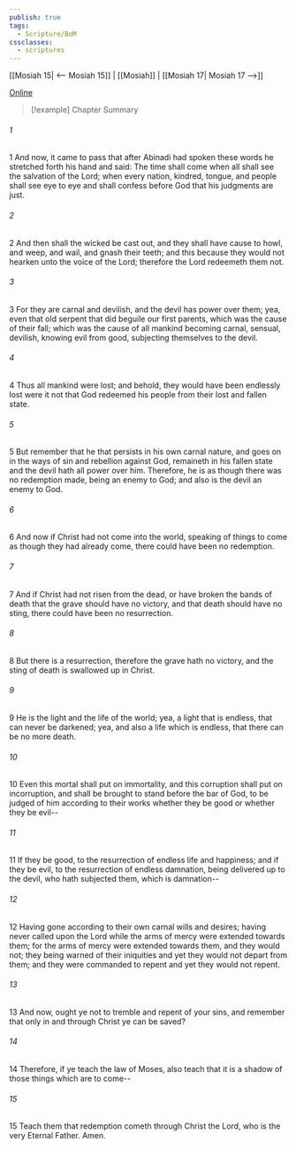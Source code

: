 ```yaml
---
publish: true
tags:
  - Scripture/BoM
cssclasses:
  - scriptures
---
```

[[Mosiah 15| <-- Mosiah 15]] | [[Mosiah]] | [[Mosiah 17| Mosiah 17 -->]]

[Online](https://churchofjesuschrist.org/study/scriptures/bofm/mosiah/16?lang=eng)

>[!example] Chapter Summary
>
###### 1
1 And now, it came to pass that after Abinadi had spoken these words he stretched forth his hand and said: The time shall come when all shall see the salvation of the Lord; when every nation, kindred, tongue, and people shall see eye to eye and shall confess before God that his judgments are just.
###### 2
2 And then shall the wicked be cast out, and they shall have cause to howl, and weep, and wail, and gnash their teeth; and this because they would not hearken unto the voice of the Lord; therefore the Lord redeemeth them not.
###### 3
3 For they are carnal and devilish, and the devil has power over them; yea, even that old serpent that did beguile our first parents, which was the cause of their fall; which was the cause of all mankind becoming carnal, sensual, devilish, knowing evil from good, subjecting themselves to the devil.
###### 4
4 Thus all mankind were lost; and behold, they would have been endlessly lost were it not that God redeemed his people from their lost and fallen state.
###### 5
5 But remember that he that persists in his own carnal nature, and goes on in the ways of sin and rebellion against God, remaineth in his fallen state and the devil hath all power over him. Therefore, he is as though there was no redemption made, being an enemy to God; and also is the devil an enemy to God.
###### 6
6 And now if Christ had not come into the world, speaking of things to come as though they had already come, there could have been no redemption.
###### 7
7 And if Christ had not risen from the dead, or have broken the bands of death that the grave should have no victory, and that death should have no sting, there could have been no resurrection.
###### 8
8 But there is a resurrection, therefore the grave hath no victory, and the sting of death is swallowed up in Christ.
###### 9
9 He is the light and the life of the world; yea, a light that is endless, that can never be darkened; yea, and also a life which is endless, that there can be no more death.
###### 10
10 Even this mortal shall put on immortality, and this corruption shall put on incorruption, and shall be brought to stand before the bar of God, to be judged of him according to their works whether they be good or whether they be evil--
###### 11
11 If they be good, to the resurrection of endless life and happiness; and if they be evil, to the resurrection of endless damnation, being delivered up to the devil, who hath subjected them, which is damnation--
###### 12
12 Having gone according to their own carnal wills and desires; having never called upon the Lord while the arms of mercy were extended towards them; for the arms of mercy were extended towards them, and they would not; they being warned of their iniquities and yet they would not depart from them; and they were commanded to repent and yet they would not repent.
###### 13
13 And now, ought ye not to tremble and repent of your sins, and remember that only in and through Christ ye can be saved?
###### 14
14 Therefore, if ye teach the law of Moses, also teach that it is a shadow of those things which are to come--
###### 15
15 Teach them that redemption cometh through Christ the Lord, who is the very Eternal Father. Amen.




